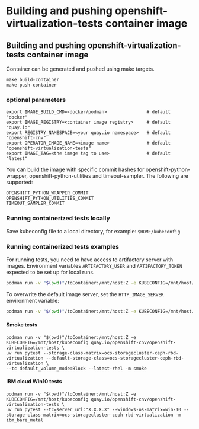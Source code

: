 # Building and pushing openshift-virtualization-tests container image

## Building and pushing openshift-virtualization-tests container image

Container can be generated and pushed using make targets.

```
make build-container
make push-container
```

### optional parameters

```
export IMAGE_BUILD_CMD=<docker/podman>               # default "docker"
export IMAGE_REGISTRY=<container image registry>     # default "quay.io"
export REGISTRY_NAMESPACE=<your quay.io namespace>   # default "openshift-cnv"
export OPERATOR_IMAGE_NAME=<image name>              # default "openshift-virtualization-tests"
export IMAGE_TAG=<the image tag to use>              # default "latest"
```

You can build the image with specific commit hashes for openshift-python-wrapper, openshift-python-utilities and timeout-sampler.
The following are supported:

```
OPENSHIFT_PYTHON_WRAPPER_COMMIT
OPENSHIFT_PYTHON_UTILITIES_COMMIT
TIMEOUT_SAMPLER_COMMIT
```

### Running containerized tests locally
Save kubeconfig file to a local directory, for example: `$HOME/kubeconfig`

### Running containerized tests examples

For running tests, you need to have access to artifactory server with images.
Environment variables `ARTIFACTORY_USER` and `ARTIFACTORY_TOKEN` expected to be set up for local runs.

```bash
podman run -v "$(pwd)"/toContainer:/mnt/host:Z -e KUBECONFIG=/mnt/host/kubeconfig quay.io/openshift-cnv/openshift-virtualization-tests
```

To overwrite the default image server, set the `HTTP_IMAGE_SERVER` environment variable:

```bash
podman run -v "$(pwd)"/toContainer:/mnt/host:Z -e KUBECONFIG=/mnt/host/kubeconfig -e HTTP_IMAGE_SERVER="X.X.X.X" quay.io/openshift-cnv/openshift-virtualization-tests

```


#### Smoke tests

```
podman run -v "$(pwd)"/toContainer:/mnt/host:Z -e KUBECONFIG=/mnt/host/kubeconfig quay.io/openshift-cnv/openshift-virtualization-tests \
uv run pytest --storage-class-matrix=ocs-storagecluster-ceph-rbd-virtualization --default-storage-class=ocs-storagecluster-ceph-rbd-virtualization \
--tc default_volume_mode:Block --latest-rhel -m smoke
```

#### IBM cloud Win10 tests

```
podman run -v "$(pwd)"/toContainer:/mnt/host:Z -e KUBECONFIG=/mnt/host/kubeconfig quay.io/openshift-cnv/openshift-virtualization-tests \
uv run pytest --tc=server_url:"X.X.X.X" --windows-os-matrix=win-10 --storage-class-matrix=ocs-storagecluster-ceph-rbd-virtualization -m ibm_bare_metal
```
